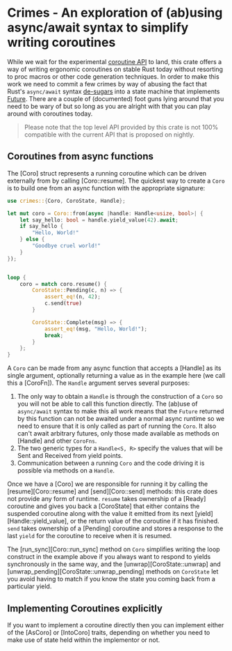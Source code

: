 # Crimes - An exploration of (ab)using async/await syntax to simplify writing coroutines

While we wait for the experimental [coroutine API][0] to land, this crate offers a way of writing
ergonomic coroutines on stable Rust today without resorting to proc macros or other code generation
techniques. In order to make this work we need to commit a few crimes by way of abusing the fact
that Rust's `async/await` syntax [de-sugars][1] into a state machine that implements [Future][2]. There
are a couple of (documented) foot guns lying around that you need to be wary of but so long as you
are alright with that you can play around with coroutines today.

> Please note that the top level API provided by this crate is not 100% compatible with the current
> API that is proposed on nightly. 

## Coroutines from async functions

The [Coro] struct represents a running coroutine which can be driven externally from by calling
[Coro::resume]. The quickest way to create a `Coro` is to build one from an async function with the
appropriate signature:

```rust
use crimes::{Coro, CoroState, Handle};

let mut coro = Coro::from(async |handle: Handle<usize, bool>| {
    let say_hello: bool = handle.yield_value(42).await;
    if say_hello {
        "Hello, World!"
    } else {
        "Goodbye cruel world!"
    }
});


loop {
    coro = match coro.resume() {
        CoroState::Pending(c, n) => {
            assert_eq!(n, 42);
            c.send(true)
        }

        CoroState::Complete(msg) => {
            assert_eq!(msg, "Hello, World!");
            break;
        }
    };
}
```

A `Coro` can be made from any async function that accepts a [Handle] as its single argument, optionally
returning a value as in the example here (we call this a [CoroFn]). The `Handle` argument serves several
purposes:

  1. The only way to obtain a `Handle` is through the construction of a `Coro` so you will not be able
     to call this function directly. The (ab)use of `async/await` syntax to make this all work means
     that the `Future` returned by this function can not be awaited under a normal async runtime so we
     need to ensure that it is only called as part of running the `Coro`. It also can't await arbitrary
     futures, only those made available as methods on [Handle] and other `CoroFns`.
  2. The two generic types for a `Handle<S, R>` specify the values that will be Sent and Received from
     yield points.
  3. Communication between a running `Coro` and the code driving it is possible via methods on a `Handle`.

Once we have a [Coro] we are responsible for running it by calling the [resume][Coro::resume] and
[send][Coro::send] methods: this crate does not provide any form of runtime. `resume` takes ownership of
a [Ready] coroutine and gives you back a [CoroState] that either contains the suspended coroutine along with
the value it emitted from its next [yield][Handle::yield_value], or the return value of the coroutine if
it has finished. `send` takes ownership of a [Pending] coroutine and stores a response to the last `yield`
for the coroutine to receive when it is resumed.

The [run_sync][Coro::run_sync] method on `Coro` simplifies writing the loop construct in the example
above if you always want to respond to yields synchronously in the same way, and the [unwrap][CoroState::unwrap]
and [unwrap_pending][CoroState::unwrap_pending] methods on `CoroState` let you avoid having to match if
you know the state you coming back from a particular yield.

## Implementing Coroutines explicitly

If you want to implement a coroutine directly then you can implement either of the [AsCoro] or [IntoCoro]
traits, depending on whether you need to make use of state held within the implementor or not.

  [0]: https://doc.rust-lang.org/std/ops/trait.Coroutine.html
  [1]: https://doc.rust-lang.org/std/future/trait.IntoFuture.html#await-desugaring
  [2]: https://doc.rust-lang.org/std/future/trait.Future.html

